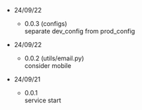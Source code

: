 * 24/09/22
    - 0.0.3 (configs) <br>
        separate dev_config from prod_config <br>

* 24/09/22
    - 0.0.2 (utils/email.py) <br>
        consider mobile <br>

* 24/09/21
    - 0.0.1 <br>
        service start <br>